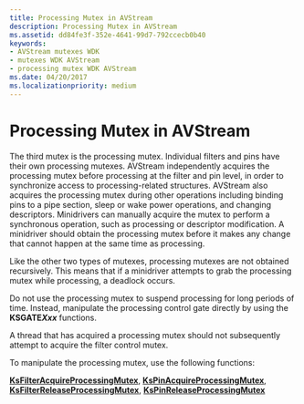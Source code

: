 ```yaml
---
title: Processing Mutex in AVStream
description: Processing Mutex in AVStream
ms.assetid: dd84fe3f-352e-4641-99d7-792ccecb0b40
keywords:
- AVStream mutexes WDK
- mutexes WDK AVStream
- processing mutex WDK AVStream
ms.date: 04/20/2017
ms.localizationpriority: medium
---
```


# Processing Mutex in AVStream





The third mutex is the processing mutex. Individual filters and pins have their own processing mutexes. AVStream independently acquires the processing mutex before processing at the filter and pin level, in order to synchronize access to processing-related structures. AVStream also acquires the processing mutex during other operations including binding pins to a pipe section, sleep or wake power operations, and changing descriptors. Minidrivers can manually acquire the mutex to perform a synchronous operation, such as processing or descriptor modification. A minidriver should obtain the processing mutex before it makes any change that cannot happen at the same time as processing.

Like the other two types of mutexes, processing mutexes are not obtained recursively. This means that if a minidriver attempts to grab the processing mutex while processing, a deadlock occurs.

Do not use the processing mutex to suspend processing for long periods of time. Instead, manipulate the processing control gate directly by using the **KSGATE*Xxx*** functions.

A thread that has acquired a processing mutex should not subsequently attempt to acquire the filter control mutex.

To manipulate the processing mutex, use the following functions:

[**KsFilterAcquireProcessingMutex**](https://docs.microsoft.com/windows-hardware/drivers/ddi/ks/nf-ks-ksfilteracquireprocessingmutex), [**KsPinAcquireProcessingMutex**](https://docs.microsoft.com/windows-hardware/drivers/ddi/ks/nf-ks-kspinacquireprocessingmutex), [**KsFilterReleaseProcessingMutex**](https://docs.microsoft.com/windows-hardware/drivers/ddi/ks/nf-ks-ksfilterreleaseprocessingmutex), [**KsPinReleaseProcessingMutex**](https://docs.microsoft.com/windows-hardware/drivers/ddi/ks/nf-ks-kspinreleaseprocessingmutex)

 

 





